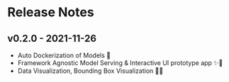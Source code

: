 # Release Notes

## v0.2.0 - 2021-11-26
* Auto Dockerization of Models 🐳
* Framework Agnostic Model Serving & Interactive UI prototype app ✨🌟
* Data Visualization, Bounding Box Visualization 🐶🎨
